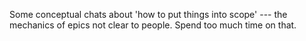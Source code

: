 Some conceptual chats about 'how to put things into scope' --- the mechanics of epics not clear to people. Spend too much time on that.